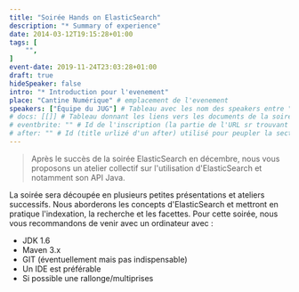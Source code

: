```yaml
---
title: "Soirée Hands on ElasticSearch"
description: "* Summary of experience"
date: 2014-03-12T19:15:28+01:00
tags: [
    "",
]
event-date: 2019-11-24T23:03:28+01:00
draft: true
hideSpeaker: false
intro: "* Introduction pour l'evenement"
place: "Cantine Numérique" # emplacement de l'evenement
speakers: ["Équipe du JUG"] # Tableau avec les nom des speakers entre " et séparé par des , et doit être identique au titre du speaker enregistré !
# docs: [[]] # Tableau donnant les liens vers les documents de la soirée hors affiche - exemple : [["L'inauguration","http://toursjug.cloud.xwiki.com/xwiki/bin/download/Meetings/20080409/InaugurationToursJUG.pdf"], ["Unitils et Selenium","Unitils-Selenium.pdf"]]
# eventbrite: "" # Id de l'inscription (la partie de l'URL sr trouvant après https://www.eventbrite.fr/e/ )
# after: "" # Id (title urlizé d'un after) utilisé pour peupler la section after d'un evvent (exemple : apside-after-01)
---
```


> Après le succès de la soirée ElasticSearch en décembre, nous vous proposons un atelier collectif sur l'utilisation d'ElasticSearch et notamment son API Java.

La soirée sera découpée en plusieurs petites présentations et ateliers successifs. Nous aborderons les concepts d'ElasticSearch et mettront en pratique l'indexation, la recherche et les facettes.
Pour cette soirée, nous vous recommandons de venir avec un ordinateur avec : 

* JDK 1.6
* Maven 3.x
* GIT (éventuellement mais pas indispensable)
* Un IDE est préférable
* Si possible une rallonge/multiprises

